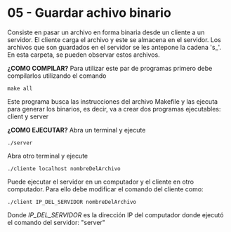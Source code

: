 # 05 - Guardar achivo binario

Consiste en pasar un archivo en forma binaria desde un cliente a un servidor. El cliente carga el archivo y este se almacena en el servidor. Los archivos que son guardados en el servidor se les antepone la cadena 's_'.
En esta carpeta, se pueden observar estos archivos.

__¿COMO COMPILAR?__
Para utilizar este par de programas primero debe compilarlos
utilizando el comando

`make all`

Este programa busca las instrucciones del archivo Makefile
y las ejecuta para generar los binarios, es decir, 
va a crear dos programas ejecutables: client y server

__¿COMO EJECUTAR?__
Abra un terminal y ejecute

`./server`

Abra otro terminal y ejecute

`./cliente localhost nombreDelArchivo`

Puede ejecutar el servidor en un computador y el cliente
en otro computador. Para ello debe modificar el comando
del cliente como:

`./client IP_DEL_SERVIDOR nombreDelArchivo`

Donde _IP_DEL_SERVIDOR_ es la dirección IP del computador
donde ejecutó el comando del servidor: "server" 
